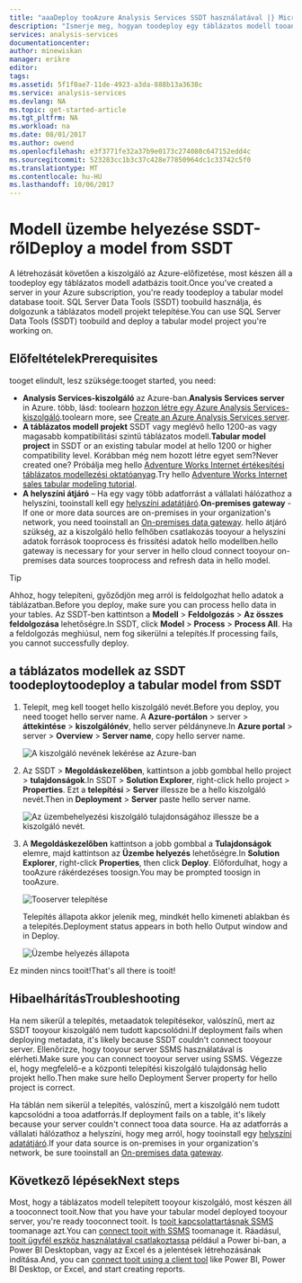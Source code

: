 ```yaml
---
title: "aaaDeploy tooAzure Analysis Services SSDT használatával |} Microsoft Docs"
description: "Ismerje meg, hogyan toodeploy egy táblázatos modell tooan Azure Analysis Services-kiszolgáló SSDT használatával."
services: analysis-services
documentationcenter: 
author: minewiskan
manager: erikre
editor: 
tags: 
ms.assetid: 5f1f0ae7-11de-4923-a3da-888b13a3638c
ms.service: analysis-services
ms.devlang: NA
ms.topic: get-started-article
ms.tgt_pltfrm: NA
ms.workload: na
ms.date: 08/01/2017
ms.author: owend
ms.openlocfilehash: e3f3771fe32a37b9e0173c274080c647152edd4c
ms.sourcegitcommit: 523283cc1b3c37c428e77850964dc1c33742c5f0
ms.translationtype: MT
ms.contentlocale: hu-HU
ms.lasthandoff: 10/06/2017
---
```

# <a name="deploy-a-model-from-ssdt"></a><span data-ttu-id="e18fb-103">Modell üzembe helyezése SSDT-ről</span><span class="sxs-lookup"><span data-stu-id="e18fb-103">Deploy a model from SSDT</span></span>
<span data-ttu-id="e18fb-104">A létrehozását követően a kiszolgáló az Azure-előfizetése, most készen áll a toodeploy egy táblázatos modell adatbázis tooit.</span><span class="sxs-lookup"><span data-stu-id="e18fb-104">Once you've created a server in your Azure subscription, you're ready toodeploy a tabular model database tooit.</span></span> <span data-ttu-id="e18fb-105">SQL Server Data Tools (SSDT) toobuild használja, és dolgozunk a táblázatos modell projekt telepítése.</span><span class="sxs-lookup"><span data-stu-id="e18fb-105">You can use SQL Server Data Tools (SSDT) toobuild and deploy a tabular model project you're working on.</span></span> 

## <a name="prerequisites"></a><span data-ttu-id="e18fb-106">Előfeltételek</span><span class="sxs-lookup"><span data-stu-id="e18fb-106">Prerequisites</span></span>
<span data-ttu-id="e18fb-107">tooget elindult, lesz szüksége:</span><span class="sxs-lookup"><span data-stu-id="e18fb-107">tooget started, you need:</span></span>

* <span data-ttu-id="e18fb-108">**Analysis Services-kiszolgáló** az Azure-ban.</span><span class="sxs-lookup"><span data-stu-id="e18fb-108">**Analysis Services server** in Azure.</span></span> <span data-ttu-id="e18fb-109">több, lásd: toolearn [hozzon létre egy Azure Analysis Services-kiszolgáló](analysis-services-create-server.md).</span><span class="sxs-lookup"><span data-stu-id="e18fb-109">toolearn more, see [Create an Azure Analysis Services server](analysis-services-create-server.md).</span></span>
* <span data-ttu-id="e18fb-110">**A táblázatos modell projekt** SSDT vagy meglévő hello 1200-as vagy magasabb kompatibilitási szintű táblázatos modell.</span><span class="sxs-lookup"><span data-stu-id="e18fb-110">**Tabular model project** in SSDT or an existing tabular model at hello 1200 or higher compatibility level.</span></span> <span data-ttu-id="e18fb-111">Korábban még nem hozott létre egyet sem?</span><span class="sxs-lookup"><span data-stu-id="e18fb-111">Never created one?</span></span> <span data-ttu-id="e18fb-112">Próbálja meg hello [Adventure Works Internet értékesítési táblázatos modellezési oktatóanyag](https://msdn.microsoft.com/library/hh231691.aspx).</span><span class="sxs-lookup"><span data-stu-id="e18fb-112">Try hello [Adventure Works Internet sales tabular modeling tutorial](https://msdn.microsoft.com/library/hh231691.aspx).</span></span>
* <span data-ttu-id="e18fb-113">**A helyszíni átjáró** – Ha egy vagy több adatforrást a vállalati hálózathoz a helyszíni, tooinstall kell egy [helyszíni adatátjáró](analysis-services-gateway.md).</span><span class="sxs-lookup"><span data-stu-id="e18fb-113">**On-premises gateway** - If one or more data sources are on-premises in your organization's network, you need tooinstall an [On-premises data gateway](analysis-services-gateway.md).</span></span> <span data-ttu-id="e18fb-114">hello átjáró szükség, az a kiszolgáló hello felhőben csatlakozás tooyour a helyszíni adatok források tooprocess és frissítési adatok hello modellben.</span><span class="sxs-lookup"><span data-stu-id="e18fb-114">hello gateway is necessary for your server in hello cloud connect tooyour on-premises data sources tooprocess and refresh data in hello model.</span></span>

> [!TIP]
> <span data-ttu-id="e18fb-115">Ahhoz, hogy telepíteni, győződjön meg arról is feldolgozhat hello adatok a táblázatban.</span><span class="sxs-lookup"><span data-stu-id="e18fb-115">Before you deploy, make sure you can process hello data in your tables.</span></span> <span data-ttu-id="e18fb-116">Az SSDT-ben kattintson a **Modell** > **Feldolgozás** > **Az összes feldolgozása** lehetőségre.</span><span class="sxs-lookup"><span data-stu-id="e18fb-116">In SSDT, click **Model** > **Process** > **Process All**.</span></span> <span data-ttu-id="e18fb-117">Ha a feldolgozás meghiúsul, nem fog sikerülni a telepítés.</span><span class="sxs-lookup"><span data-stu-id="e18fb-117">If processing fails, you cannot successfully deploy.</span></span>
> 
> 

## <a name="toodeploy-a-tabular-model-from-ssdt"></a><span data-ttu-id="e18fb-118">a táblázatos modellek az SSDT toodeploy</span><span class="sxs-lookup"><span data-stu-id="e18fb-118">toodeploy a tabular model from SSDT</span></span>

1. <span data-ttu-id="e18fb-119">Telepít, meg kell tooget hello kiszolgáló nevét.</span><span class="sxs-lookup"><span data-stu-id="e18fb-119">Before you deploy, you need tooget hello server name.</span></span> <span data-ttu-id="e18fb-120">A **Azure-portálon** > server > **áttekintése** > **kiszolgálónév**, hello server példányneve.</span><span class="sxs-lookup"><span data-stu-id="e18fb-120">In **Azure portal** > server > **Overview** > **Server name**, copy hello server name.</span></span>
   
    ![A kiszolgáló nevének lekérése az Azure-ban](./media/analysis-services-deploy/aas-deploy-get-server-name.png)
2. <span data-ttu-id="e18fb-122">Az SSDT > **Megoldáskezelőben**, kattintson a jobb gombbal hello project > **tulajdonságok**.</span><span class="sxs-lookup"><span data-stu-id="e18fb-122">In SSDT > **Solution Explorer**, right-click hello project > **Properties**.</span></span> <span data-ttu-id="e18fb-123">Ezt a **telepítési** > **Server** illessze be a hello kiszolgáló nevét.</span><span class="sxs-lookup"><span data-stu-id="e18fb-123">Then in **Deployment** > **Server** paste hello server name.</span></span>   
   
    ![Az üzembehelyezési kiszolgáló tulajdonságához illessze be a kiszolgáló nevét.](./media/analysis-services-deploy/aas-deploy-deployment-server-property.png)
3. <span data-ttu-id="e18fb-125">A **Megoldáskezelőben** kattintson a jobb gombbal a **Tulajdonságok** elemre, majd kattintson az **Üzembe helyezés** lehetőségre.</span><span class="sxs-lookup"><span data-stu-id="e18fb-125">In **Solution Explorer**, right-click **Properties**, then click **Deploy**.</span></span> <span data-ttu-id="e18fb-126">Előfordulhat, hogy a tooAzure rákérdezéses toosign.</span><span class="sxs-lookup"><span data-stu-id="e18fb-126">You may be prompted toosign in tooAzure.</span></span>
   
    ![Tooserver telepítése](./media/analysis-services-deploy/aas-deploy-deploy.png)
   
    <span data-ttu-id="e18fb-128">Telepítés állapota akkor jelenik meg, mindkét hello kimeneti ablakban és a telepítés.</span><span class="sxs-lookup"><span data-stu-id="e18fb-128">Deployment status appears in both hello Output window and in Deploy.</span></span>
   
    ![Üzembe helyezés állapota](./media/analysis-services-deploy/aas-deploy-status.png)

<span data-ttu-id="e18fb-130">Ez minden nincs tooit!</span><span class="sxs-lookup"><span data-stu-id="e18fb-130">That's all there is tooit!</span></span>


## <a name="troubleshooting"></a><span data-ttu-id="e18fb-131">Hibaelhárítás</span><span class="sxs-lookup"><span data-stu-id="e18fb-131">Troubleshooting</span></span>
<span data-ttu-id="e18fb-132">Ha nem sikerül a telepítés, metaadatok telepítésekor, valószínű, mert az SSDT tooyour kiszolgáló nem tudott kapcsolódni.</span><span class="sxs-lookup"><span data-stu-id="e18fb-132">If deployment fails when deploying metadata, it's likely because SSDT couldn't connect tooyour server.</span></span> <span data-ttu-id="e18fb-133">Ellenőrizze, hogy tooyour server SSMS használatával is elérheti.</span><span class="sxs-lookup"><span data-stu-id="e18fb-133">Make sure you can connect tooyour server using SSMS.</span></span> <span data-ttu-id="e18fb-134">Végezze el, hogy megfelelő-e a központi telepítési kiszolgáló tulajdonság hello projekt hello.</span><span class="sxs-lookup"><span data-stu-id="e18fb-134">Then make sure hello Deployment Server property for hello project is correct.</span></span>

<span data-ttu-id="e18fb-135">Ha táblán nem sikerül a telepítés, valószínű, mert a kiszolgáló nem tudott kapcsolódni a tooa adatforrás.</span><span class="sxs-lookup"><span data-stu-id="e18fb-135">If deployment fails on a table, it's likely because your server couldn't connect tooa data source.</span></span> <span data-ttu-id="e18fb-136">Ha az adatforrás a vállalati hálózathoz a helyszíni, hogy meg arról, hogy tooinstall egy [helyszíni adatátjáró](analysis-services-gateway.md).</span><span class="sxs-lookup"><span data-stu-id="e18fb-136">If your data source is on-premises in your organization's network, be sure tooinstall an [On-premises data gateway](analysis-services-gateway.md).</span></span>

## <a name="next-steps"></a><span data-ttu-id="e18fb-137">Következő lépések</span><span class="sxs-lookup"><span data-stu-id="e18fb-137">Next steps</span></span>
<span data-ttu-id="e18fb-138">Most, hogy a táblázatos modell telepített tooyour kiszolgáló, most készen áll a tooconnect tooit.</span><span class="sxs-lookup"><span data-stu-id="e18fb-138">Now that you have your tabular model deployed tooyour server, you're ready tooconnect tooit.</span></span> <span data-ttu-id="e18fb-139">Is [tooit kapcsolattartásnak SSMS](analysis-services-manage.md) toomanage azt.</span><span class="sxs-lookup"><span data-stu-id="e18fb-139">You can [connect tooit with SSMS](analysis-services-manage.md) toomanage it.</span></span> <span data-ttu-id="e18fb-140">Ráadásul, [tooit ügyfél eszköz használatával csatlakoztassa](analysis-services-connect.md) például a Power bi-ban, a Power BI Desktopban, vagy az Excel és a jelentések létrehozásának indítása.</span><span class="sxs-lookup"><span data-stu-id="e18fb-140">And, you can [connect tooit using a client tool](analysis-services-connect.md) like Power BI, Power BI Desktop, or Excel, and start creating reports.</span></span>

